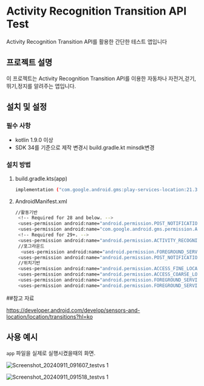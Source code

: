 # Activity Recognition Transition API Test

Activity Recognition Transition API를 활용한 간단한 테스트 앱입니다

## 프로젝트 설명

이 프로젝트는 Activity Recognition Transition API를 이용한 자동차나 자전거,걷기,뛰기,정지를 알려주는 앱입니다.

## 설치 및 설정

### 필수 사항

- kotlin 1.9.0 이상
- SDK 34를 기준으로 제작 변경시 build.gradle.kt minsdk변경

### 설치 방법

1. build.gradle.kts(app)

   ```sh
   implementation ("com.google.android.gms:play-services-location:21.3.0")
   ```

2. AndroidManifest.xml

   ```sh
   //활동기반 
    <!-- Required for 28 and below. -->
    <uses-permission android:name="android.permission.POST_NOTIFICATIONS" />
    <uses-permission android:name="com.google.android.gms.permission.ACTIVITY_RECOGNITION" />
    <!-- Required for 29+. -->
    <uses-permission android:name="android.permission.ACTIVITY_RECOGNITION" />
    //포그라운드
     <uses-permission android:name="android.permission.FOREGROUND_SERVICE" />
    <uses-permission android:name="android.permission.POST_NOTIFICATIONS" />
    //위치기반
    <uses-permission android:name="android.permission.ACCESS_FINE_LOCATION" />
    <uses-permission android:name="android.permission.ACCESS_COARSE_LOCATION" />
    <uses-permission android:name="android.permission.FOREGROUND_SERVICE" />
    <uses-permission android:name="android.permission.FOREGROUND_SERVICE_LOCATION" />
   ```

##참고 자료

https://developer.android.com/develop/sensors-and-location/location/transitions?hl=ko

## 사용 예시

`app` 파일을 실제로 실행시켰을때의 화면.

![Screenshot_20240911_091607_testvs 1](https://github.com/user-attachments/assets/e4daf0ab-e5d5-4b1f-9670-6ec5ff71c158)

![Screenshot_20240911_091518_testvs 1](https://github.com/user-attachments/assets/48240ee6-627c-4b14-aec8-53a34fb1c4a5)

